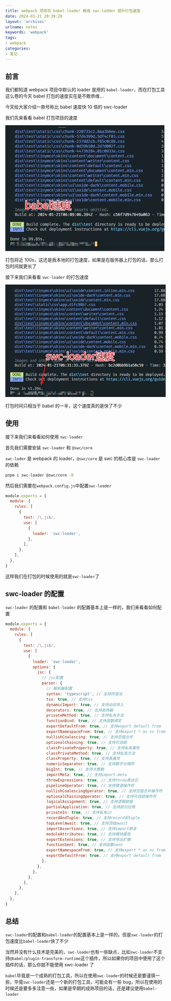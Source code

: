 ```yaml
---
title: webpack 项目将 babel-loader 换成 swc-lodder 提升打包速度
date: 2024-01-21 20:39:28
layout: 'archives'
urlname: notes
keywords: 'webpack'
tags: 
- webpack
categories: 
- 笔记
---
```


## 前言
我们都知道 webpack 项目中默认的 loader 是用的 `babel-loader`，而在打包工具这么卷的今天 babel 打包的速度实在是不敢恭维...

今天给大家介绍一款号称比 babel 速度快 10 倍的 swc-loader

我们先来看看 babel 打包项目的速度

![](no-029/1.jpeg)

打包将近 100s，这还是我本地的打包速度，如果是在服务器上打包的话，那么打包时间就更长了

接下来我们来看看 `swc-loader` 的打包速度

![](no-029/2.jpeg)

打包时间只相当于 babel 的一半，这个速度真的是快了不少

## 使用
接下来我们来看看如何使用 `swc-loader`

首先我们需要安装 `swc-loader` 和 `@swc/core`

`swc-loder` 是 webpack 的 loader，`@swc/core` 是 swc 的核心库是 `swc-loader` 的依赖


```bash
pnpm i swc-loader @swc/core -D
```

然后我们需要在`webpack.config.js`中配置`swc-loader`


```javascript
module.exports = {
  module: {
    rules: [
      {
        test: /\.js$/,
        use: [
          {
            loader: 'swc-loader',
          },
        ],
      },
    ],
  },
}
```

 

这样我们在打包的时候使用的就是`swc-loader`了

## swc-loader 的配置
`swc-loader` 的配置和 `babel-loader` 的配置基本上是一样的，我们来看看如何配置

```javascript
module.exports = {
  module: {
    rules: [
      {
        test: /\.js$/,
        use: [
          {
            loader: 'swc-loader',
            options: {
              jsc: {
                // jsc配置
                parser: {
                  // 解析器配置
                  syntax: 'typescript', // 支持的语法
                  tsx: true, // 支持tsx
                  dynamicImport: true, // 支持动态导入
                  decorators: true, // 支持装饰器
                  privateMethod: true, // 支持私有方法
                  functionBind: true, // 支持函数绑定
                  exportDefaultFrom: true, // 支持export default from
                  exportNamespaceFrom: true, // 支持export * as ns from
                  nullishCoalescing: true, // 支持空值合并
                  optionalChaining: true, // 支持可选链
                  classPrivateProperty: true, // 支持私有属性
                  classPrivateMethod: true, // 支持私有方法
                  classProperty: true, // 支持类属性
                  numericSeparator: true, // 支持数字分隔符
                  bigInt: true, // 支持大整数
                  importMeta: true, // 支持import.meta
                  throwExpressions: true, // 支持throw表达式
                  pipelineOperator: true, // 支持管道操作符
                  nullishCoalescingOperator: true, // 支持空值合并操作符
                  optionalChainingOperator: true, // 支持可选链操作符
                  logicalAssignment: true, // 支持逻辑赋值
                  partialApplication: true, // 支持部分应用
                  privateIn: true, // 支持私有in
                  recordAndTuple: true, // 支持record和tuple
                  topLevelAwait: true, // 支持顶级await
                  importAssertions: true, // 支持import断言
                  moduleAttributes: true, // 支持模块属性
                  exportExtensions: true, // 支持导出扩展
                  functionSent: true, // 支持函数sent
                  exportNamespaceFrom: true, // 支持export * as ns from
                  exportDefaultFrom: true, // 支持export default from
                },
              },
            },
          },
        ],
      },
    ],
  },
}
```



## 总结
`swc-loader`的配置和`babel-loader`的配置基本上是一样的，但是`swc-loader`的打包速度比`babel-loader`快了不少

当然并没有什么技术是完美的，`swc-loader`也有一些缺点，比如`swc-loader`不支持`@babel/plugin-transform-runtime`这个插件，所以如果你的项目中使用了这个插件的话，那么你就不能使用 swc-loader 了

`babel`毕竟是一个成熟的打包工具，所以在使用`swc-loader`的时候还是要谨慎一些，毕竟`swc-loader`还是一个新的打包工具，可能会有一些 bug，所以在使用的时候还是要多多注意一些，如果是早期的成熟项目的话，还是建议使用`babel-loader`
